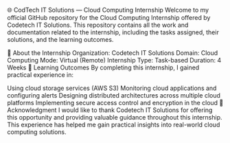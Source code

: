 🌐 CodTech IT Solutions — Cloud Computing Internship
Welcome to my official GitHub repository for the Cloud Computing Internship offered by Codetech IT Solutions. This repository contains all the work and documentation related to the internship, including the tasks assigned, their solutions, and the learning outcomes.

🏢 About the Internship
Organization: Codetech IT Solutions
Domain: Cloud Computing
Mode: Virtual (Remote)
Internship Type: Task-based
Duration: 4 Weeks
🧠 Learning Outcomes
By completing this internship, I gained practical experience in:

Using cloud storage services (AWS S3)
Monitoring cloud applications and configuring alerts
Designing distributed architectures across multiple cloud platforms
Implementing secure access control and encryption in the cloud
🙏 Acknowledgment
I would like to thank Codetech IT Solutions for offering this opportunity and providing valuable guidance throughout this internship. This experience has helped me gain practical insights into real-world cloud computing solutions.


